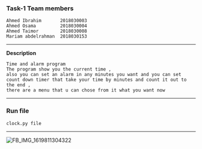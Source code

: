 ### Task-1 Team members
```
Ahmed Ibrahim       2018030003
Ahmed Osama         2018030004
Ahmed Taimor        2018030008
Mariam abdelrahman  2018030153
```
---

**Description**
```
Time and alarm program
The program show you the current time ,
also you can set an alarm in any minutes you want and you can set count down timer that take your time by minutes and count it out to the end ,
there are a menu that u can chose from it what you want now
```
---

### Run file
```
clock.py file
```
---

![FB_IMG_1619811304322](https://user-images.githubusercontent.com/66057218/223447646-c025ea9b-89cd-4605-b84b-72fe5f32938a.jpg)

